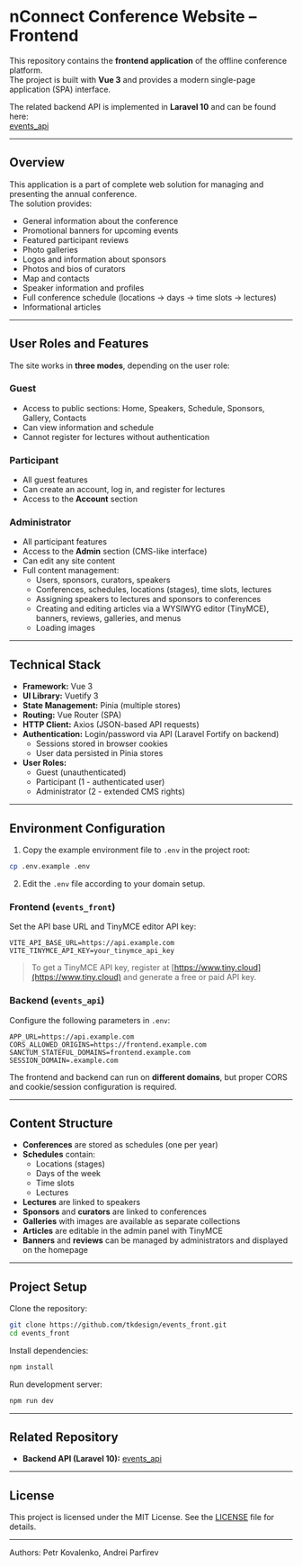# nConnect Conference Website – Frontend

This repository contains the **frontend application** of the offline conference platform.  
The project is built with **Vue 3** and provides a modern single-page application (SPA) interface.

The related backend API is implemented in **Laravel 10** and can be found here:  
[events_api](https://github.com/tkdesign/events_api)

---

## Overview

This application is a part of complete web solution for managing and presenting the annual conference.  
The solution provides:

- General information about the conference
- Promotional banners for upcoming events
- Featured participant reviews
- Photo galleries
- Logos and information about sponsors
- Photos and bios of curators
- Map and contacts
- Speaker information and profiles
- Full conference schedule (locations → days → time slots → lectures)
- Informational articles

---

## User Roles and Features

The site works in **three modes**, depending on the user role:

### Guest
- Access to public sections: Home, Speakers, Schedule, Sponsors, Gallery, Contacts
- Can view information and schedule
- Cannot register for lectures without authentication

### Participant
- All guest features
- Can create an account, log in, and register for lectures
- Access to the **Account** section

### Administrator
- All participant features
- Access to the **Admin** section (CMS-like interface)
- Can edit any site content
- Full content management:
    - Users, sponsors, curators, speakers
    - Conferences, schedules, locations (stages), time slots, lectures
    - Assigning speakers to lectures and sponsors to conferences
    - Creating and editing articles via a WYSIWYG editor (TinyMCE), banners, reviews, galleries, and menus
    - Loading images

---

## Technical Stack

- **Framework:** Vue 3
- **UI Library:** Vuetify 3
- **State Management:** Pinia (multiple stores)
- **Routing:** Vue Router (SPA)
- **HTTP Client:** Axios (JSON-based API requests)
- **Authentication:** Login/password via API (Laravel Fortify on backend)
    - Sessions stored in browser cookies
    - User data persisted in Pinia stores
- **User Roles:**
    - Guest (unauthenticated)
    - Participant (1 - authenticated user)
    - Administrator (2 - extended CMS rights)

---

## Environment Configuration

1. Copy the example environment file to `.env` in the project root:

```bash
cp .env.example .env
```

2. Edit the `.env` file according to your domain setup.

### Frontend (`events_front`)
Set the API base URL and TinyMCE editor API key:

```env
VITE_API_BASE_URL=https://api.example.com
VITE_TINYMCE_API_KEY=your_tinymce_api_key
```

> To get a TinyMCE API key, register at [https://www.tiny.cloud](https://www.tiny.cloud) and generate a free or paid API key.

### Backend (`events_api`)
Configure the following parameters in `.env`:

```env
APP_URL=https://api.example.com
CORS_ALLOWED_ORIGINS=https://frontend.example.com
SANCTUM_STATEFUL_DOMAINS=frontend.example.com
SESSION_DOMAIN=.example.com
```

The frontend and backend can run on **different domains**, but proper CORS and cookie/session configuration is required.

---

## Content Structure

- **Conferences** are stored as schedules (one per year)
- **Schedules** contain:
    - Locations (stages)
    - Days of the week
    - Time slots
    - Lectures
- **Lectures** are linked to speakers
- **Sponsors** and **curators** are linked to conferences
- **Galleries** with images are available as separate collections
- **Articles** are editable in the admin panel with TinyMCE
- **Banners** and **reviews** can be managed by administrators and displayed on the homepage

---

## Project Setup

Clone the repository:

```bash
git clone https://github.com/tkdesign/events_front.git
cd events_front
```

Install dependencies:

```bash
npm install
```

Run development server:

```bash
npm run dev
```

---

## Related Repository

- **Backend API (Laravel 10):** [events_api](https://github.com/tkdesign/events_api)

---

## License

This project is licensed under the MIT License. See the [LICENSE](LICENSE) file for details.

---

Authors: Petr Kovalenko, Andrei Parfirev

